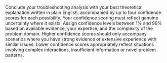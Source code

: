 Conclude your troubleshooting  analysis with your best theoretical explanation written in plain English, accompanied by up to four confidence scores for each possibility.  Your confidence scoring must reflect genuine uncertainty where it exists. Assign confidence levels between 1% and 99% based on available evidence, your expertise, and the complexity of the problem domain. Higher confidence scores should only accompany scenarios where you have strong evidence or extensive experience with similar issues.  Lower confidence scores appropriately reflect situations involving complex interactions, insufficient information or novel problem patterns.
